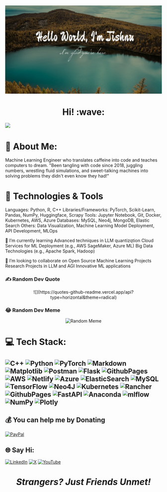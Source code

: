 ![](images/HelloJishnu.jpg)
<h1 align='center'> Hi! :wave:</h1>

[![](https://visitcount.itsvg.in/api?id=JishnuJayaraj&icon=0&color=0)](https://visitcount.itsvg.in)

# 💫 About Me:

Machine Learning Engineer who translates caffeine into code and teaches computers to dream. "Been tangling with code since 2018, juggling numbers, wrestling fluid simulations, and sweet-talking machines into solving problems they didn't even know they had!"

# 🔧 Technologies & Tools

Languages: Python, R, C++
Libraries/Frameworks: PyTorch, Scikit-Learn, Pandas, NumPy, Huggingface, Scrapy
Tools: Jupyter Notebook, Git, Docker, Kubernetes, AWS, Azure
Databases: MySQL, Neo4j, MongoDB, Elastic Search
Others: Data Visualization, Machine Learning Model Deployment, API Development, MLOps

🌱 I’m currently learning
Advanced techniques in LLM quantizqtion
Cloud Services for ML Deployment (e.g., AWS SageMaker, Azure ML)
Big Data Technologies (e.g., Apache Spark, Hadoop)

👯 I’m looking to collaborate on
Open Source Machine Learning Projects
Research Projects in LLM and AGI
Innovative ML applications


### ✍️ Random Dev Quote
<center>
![](https://quotes-github-readme.vercel.app/api?type=horizontal&theme=radical)
</center>

### 😂 Random Dev Meme
<center>
    <img src='https://randommeme-five.vercel.app/' style="height: 400px;" alt="Random Meme">
</center>


# 💻 Tech Stack:
![C++](https://img.shields.io/badge/c++-%2300599C.svg?style=for-the-badge&logo=c%2B%2B&logoColor=white) ![Python](https://img.shields.io/badge/python-3670A0?style=for-the-badge&logo=python&logoColor=ffdd54) ![PyTorch](https://img.shields.io/badge/PyTorch-%23EE4C2C.svg?style=for-the-badge&logo=PyTorch&logoColor=white) ![Markdown](https://img.shields.io/badge/markdown-%23000000.svg?style=for-the-badge&logo=markdown&logoColor=white) ![Matplotlib](https://img.shields.io/badge/Matplotlib-%23ffffff.svg?style=for-the-badge&logo=Matplotlib&logoColor=black) ![Postman](https://img.shields.io/badge/Postman-FF6C37?style=for-the-badge&logo=postman&logoColor=white) ![Flask](https://img.shields.io/badge/flask-%23000.svg?style=for-the-badge&logo=flask&logoColor=white) ![GithubPages](https://img.shields.io/badge/github%20pages-121013?style=for-the-badge&logo=github&logoColor=white) ![AWS](https://img.shields.io/badge/AWS-%23FF9900.svg?style=for-the-badge&logo=amazon-aws&logoColor=white) ![Netlify](https://img.shields.io/badge/netlify-%23000000.svg?style=for-the-badge&logo=netlify&logoColor=#00C7B7) ![Azure](https://img.shields.io/badge/azure-%230072C6.svg?style=for-the-badge&logo=microsoftazure&logoColor=white) ![ElasticSearch](https://img.shields.io/badge/-ElasticSearch-005571?style=for-the-badge&logo=elasticsearch) ![MySQL](https://img.shields.io/badge/mysql-%2300000f.svg?style=for-the-badge&logo=mysql&logoColor=white) ![TensorFlow](https://img.shields.io/badge/TensorFlow-%23FF6F00.svg?style=for-the-badge&logo=TensorFlow&logoColor=white) ![Neo4J](https://img.shields.io/badge/Neo4j-008CC1?style=for-the-badge&logo=neo4j&logoColor=white) ![Kubernetes](https://img.shields.io/badge/kubernetes-%23326ce5.svg?style=for-the-badge&logo=kubernetes&logoColor=white) ![Rancher](https://img.shields.io/badge/rancher-%230075A8.svg?style=for-the-badge&logo=rancher&logoColor=white) ![GithubPages](https://img.shields.io/badge/github%20pages-121013?style=for-the-badge&logo=github&logoColor=white) ![FastAPI](https://img.shields.io/badge/FastAPI-005571?style=for-the-badge&logo=fastapi) ![Anaconda](https://img.shields.io/badge/Anaconda-%2344A833.svg?style=for-the-badge&logo=anaconda&logoColor=white) ![mlflow](https://img.shields.io/badge/mlflow-%23d9ead3.svg?style=for-the-badge&logo=numpy&logoColor=blue) ![NumPy](https://img.shields.io/badge/numpy-%23013243.svg?style=for-the-badge&logo=numpy&logoColor=white) ![Plotly](https://img.shields.io/badge/Plotly-%233F4F75.svg?style=for-the-badge&logo=plotly&logoColor=white)
---


  ## 💰 You can help me by Donating
  [![PayPal](https://img.shields.io/badge/PayPal-00457C?style=for-the-badge&logo=paypal&logoColor=white)](https://paypal.me/JishnuJayaraj) 

  ## 🌐 Say Hi:
[![LinkedIn](https://img.shields.io/badge/LinkedIn-%230077B5.svg?logo=linkedin&logoColor=white)](https://linkedin.com/in/jishnu-jayaraj)  [![X](https://img.shields.io/badge/X-black.svg?logo=X&logoColor=white)](https://x.com/ji5hnu) [![YouTube](https://img.shields.io/badge/YouTube-%23FF0000.svg?logo=YouTube&logoColor=white)](https://youtube.com/@JI5HNU) 

  

<h1 align='center'><i>Strangers? Just Friends Unmet!</i></h1>

<!-- Proudly created with GPRM ( https://gprm.itsvg.in ) -->
